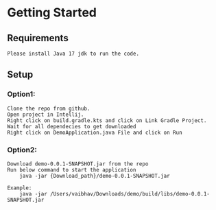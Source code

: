 # Getting Started
## Requirements
    Please install Java 17 jdk to run the code. 

## Setup
### Option1:
    Clone the repo from github.
    Open project in Intellij.
    Right click on build.gradle.kts and click on Link Gradle Project.
    Wait for all dependecies to get downloaded
    Right click on DemoApplication.java File and click on Run
### Option2:
    Download demo-0.0.1-SNAPSHOT.jar from the repo
    Run below command to start the application
        java -jar {Download_path}/demo-0.0.1-SNAPSHOT.jar
        
    Example:
        java -jar /Users/vaibhav/Downloads/demo/build/libs/demo-0.0.1-SNAPSHOT.jar


